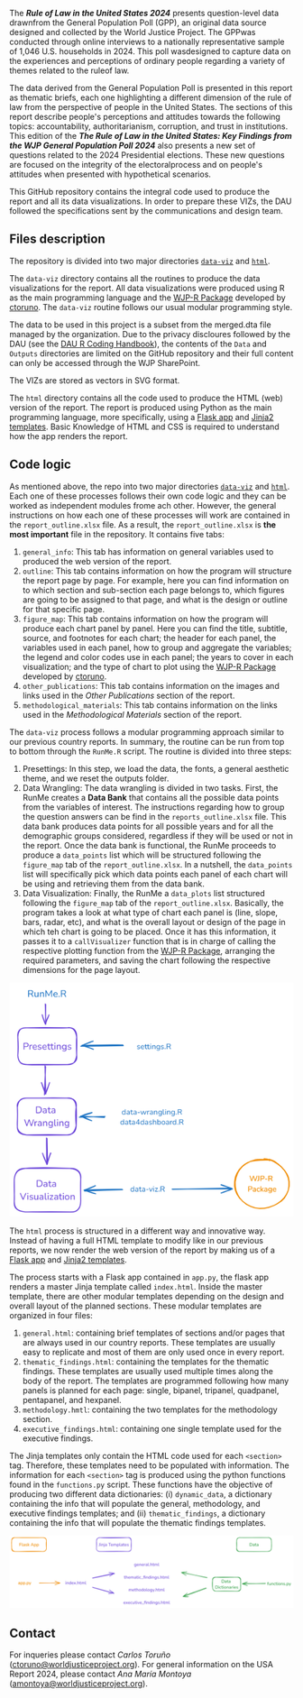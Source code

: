 The **_Rule of Law in the United States 2024_** presents question-level data drawnfrom the General Population Poll (GPP), an original data source designed and collected by the World Justice Project. The GPPwas conducted through online interviews to a nationally representative sample of 1,046 U.S. households in 2024. This poll wasdesigned to capture data on the experiences and perceptions of ordinary people regarding a variety of themes related to the ruleof law.

The data derived from the General Population Poll is presented in this report as thematic briefs, each one highlighting a different dimension of the rule of law from the perspective of people in the United States. The sections of this report describe people's perceptions and attitudes towards the following topics: accountability, authoritarianism, corruption, and trust in institutions. This edition of the **_The Rule of Law in the United States: Key Findings from the WJP General Population Poll 2024_** also presents a new set of questions related to the 2024 Presidential elections. These new questions are focused on the integrity of the electoralprocess and on people's attitudes when presented with hypothetical scenarios.

This GitHub repository contains the integral code used to produce the report and all its data visualizations. In order to prepare these VIZs, the DAU followed the specifications sent by the communications and design team.

## Files description
The repository is divided into two major directories [`data-viz`](https://github.com/WJP-DAU/USA-report-2024/tree/main/data-viz) and [`html`](https://github.com/WJP-DAU/USA-report-2024/tree/main/html).

The `data-viz` directory contains all the routines to produce the data visualizations for the report. All data visualizations were produced using R as the main programming language and the [WJP-R Package](https://github.com/ctoruno/WJPr) developed by [ctoruno](https://github.com/ctoruno). The `data-viz` routine follows our usual modular programming style.

The data to be used in this project is a subset from the merged.dta file managed by the organization. Due to the privacy discloures followed by the DAU (see the [DAU R Coding Handbook](https://ctoruno.quarto.pub/wjp-r-handbook/)), the contents of the `Data` and `Outputs` directories are limited on the GitHub repository and their full content can only be accessed through the WJP SharePoint.

The VIZs are stored as vectors in SVG format.

The `html` directory contains all the code used to produce the HTML (web) version of the report. The report is produced using Python as the main programming language, more specifically, using a [Flask app](https://flask.palletsprojects.com/en/3.0.x/) and [Jinja2 templates](https://jinja.palletsprojects.com/en/3.1.x/). Basic Knowledge of HTML and CSS is required to understand how the app renders the report.

## Code logic
As mentioned above, the repo into two major directories [`data-viz`](https://github.com/WJP-DAU/USA-report-2024/tree/main/data-viz) and [`html`](https://github.com/WJP-DAU/USA-report-2024/tree/main/html). Each one of these processes follows their own code logic and they can be worked as independent modules frome ach other. However, the general instructions on how each one of these processes will work are contained in the `report_outline.xlsx` file. As a result, the `report_outline.xlsx` is **the most important** file in the repository. It contains five tabs:
1. `general_info`: This tab has information on general variables used to produced the web version of the report.
2. `outline`: This tab contains information on how the program will structure the report page by page. For example, here you can find information on to which section and sub-section each page belongs to, which figures are going to be assigned to that page, and what is the design or outline for that specific page.
3. `figure_map`: This tab contains information on how the program will produce each chart panel by panel. Here you can find the title, subtitle, source, and footnotes for each chart; the header for each panel, the variables used in each panel, how to group and aggregate the variables; the legend and color codes use in each panel; the years to cover in each visualization; and the type of chart to plot using the [WJP-R Package](https://github.com/ctoruno/WJPr) developed by [ctoruno](https://github.com/ctoruno).
4. `other_publications`: This tab contains information on the images and links used in the _Other Publications_ section of the report.
5. `methodological_materials`: This tab contains information on the links used in the _Methodological Materials_ section of the report.

The `data-viz` process follows a modular programming approach similar to our previous country reports. In summary, the routine can be run from top to bottom through the `RunMe.R` script. The routine is divided into three steps:

1. Presettings: In this step, we load the data, the fonts, a general aesthetic theme, and we reset the outputs folder.
2. Data Wrangling: The data wrangling is divided in two tasks. First, the RunMe creates a **Data Bank** that contains all the possible data points from the variables of interest. The instructions regarding how to group the question answers can be find in the `reports_outline.xlsx` file. This data bank produces data points for all possible years and for all the demographic groups considered, regardless if they will be used or not in the report. Once the data bank is functional, the RunMe proceeds to produce a `data_points` list which will be structured following the `figure_map` tab of the `report_outline.xlsx`. In a nutshell, the `data_points` list will specifically pick which data points each panel of each chart will be using and retrieving them from the data bank.
3. Data Visualization: Finally, the RunMe a `data_plots` list structured following the `figure_map` tab of the `report_outline.xlsx`. Basically, the program takes a look at what type of chart each panel is (line, slope, bars, radar, etc), and what is the overall layout or design of the page in which teh chart is going to be placed. Once it has this information, it passes it to a `callVisualizer` function that is in charge of calling the respective plotting function from the [WJP-R Package](https://github.com/ctoruno/WJPr), arranging the required parameters, and saving the chart following the respective dimensions for the page layout.

![](code-logic-data-viz.png)

The `html` process is structured in a different way and innovative way. Instead of having a full HTML template to modify like in our previous reports, we now render the web version of the report by making us of a [Flask app](https://flask.palletsprojects.com/en/3.0.x/) and [Jinja2 templates](https://jinja.palletsprojects.com/en/3.1.x/).

The process starts with a Flask app contained in `app.py`, the flask app renders a master Jinja template called `index.html`. Inside the master template, there are other modular templates depending on the design and overall layout of the planned sections. These modular templates are organized in four files:
1. `general.html`: containing brief templates of sections and/or pages that are always used in our country reports. These templates are usually easy to replicate and most of them are only used once in every report.
2. `thematic_findings.html`: containing the templates for the thematic findings. These templates are usually used multiple times along the body of the report. The templates are programmed following how many panels is planned for each page: single, bipanel, tripanel, quadpanel, pentapanel, and hexpanel.
3. `methodology.hmtl`: containing the two templates for the methodology section.
4. `executive_findings.html`: containing one single template used for the executive findings.

The Jinja templates only contain the HTML code used for each `<section>` tag. Therefore, these templates need to be populated with information. The information for each `<section>` tag is produced using the python functions found in the `functions.py` script. These functions have the objective of producing two different data dictionaries: (i) `dynamic_data`, a dictionary containing the info that will populate the general, methodology, and executive findings templates; and (ii) `thematic_findings`, a dictionary containing the info that will populate the thematic findings templates.

![](code-logic-html.png)

## Contact
For inqueries please contact _Carlos Toruño_ (ctoruno@worldjusticeproject.org). For general information on the USA Report 2024, please contact _Ana María Montoya_ (amontoya@worldjusticeproject.org).